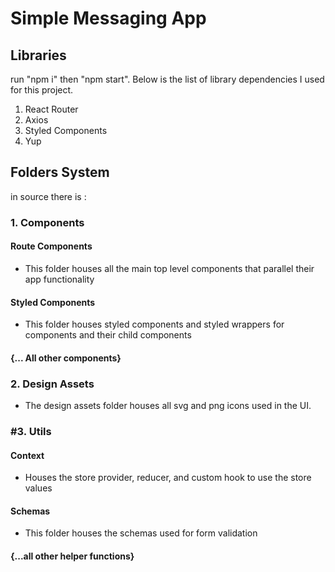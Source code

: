 # Simple Messaging App

## Libraries
run "npm i" then "npm start". Below is the list of library dependencies I used for this project.
1. React Router
2. Axios
3. Styled Components
4. Yup

## Folders System
in source there is :

### 1. Components
#### Route Components
- This folder houses all the main top level components that parallel their app functionality
#### Styled Components
- This folder houses styled components and styled wrappers for components and their child components
#### {... All other components}

### 2. Design Assets
- The design assets folder houses all svg and png icons used in the UI.

### #3. Utils
#### Context
- Houses the store provider, reducer, and custom hook to use the store values
#### Schemas
- This folder houses the schemas used for form validation 
#### {...all other helper functions}


    



